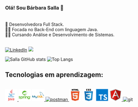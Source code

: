### Olá! Sou Bárbara Salla 👋</br></br>

🌱 Desenvolvedora Full Stack.</br>
👩‍💻 Focada no Back-End com linguagem Java.</br>
👨‍🎓 Cursando Análise e Desenvolvimento de Sistemas.</br></br>



[![LinkedIn](https://img.shields.io/badge/LinkedIn-0077B5?style=for-the-badge&logo=linkedin&logoColor=white)](https://www.linkedin.com/in/barbara-salla/) <a href="mailto:barbara.msalla@gmail.com"><img  src="https://img.shields.io/badge/Gmail-D14836?style=for-the-badge&logo=gmail&logoColor=white"/></a> </br>

<div>

![Salla GitHub stats](https://github-readme-stats.vercel.app/api?username=barbarasalla&show_icons=true&theme=radical) 
![Top Langs](https://github-readme-stats.vercel.app/api/top-langs?username=barbarasalla&show_icons=true&locale=en&theme=radical)
</div>

## Tecnologias em aprendizagem:
<div linguage></br>
<a href="https://www.java.com/" target="_blank"> <img src="https://raw.githubusercontent.com/devicons/devicon/master/icons/java/java-original-wordmark.svg" alt="Java" width="40" height="40"/> </a> 
<a href="spring.io" target="_blank"> <img src="https://raw.githubusercontent.com/devicons/devicon/master/icons/spring/spring-original-wordmark.svg" alt="SpringBoot" width="40" height="40"/></a> 
<a href="https://www.mysql.com/" target="_blank"> <img src="https://raw.githubusercontent.com/devicons/devicon/master/icons/mysql/mysql-original-wordmark.svg" alt="mysql" width="40" height="40"/> </a> 
<a href="https://postman.com" target="_blank"> <img src="https://www.vectorlogo.zone/logos/getpostman/getpostman-icon.svg" alt="postman" width="40" height="40"/> </a> 
<a href="https://www.w3.org/html/" target="_blank"> <img src="https://raw.githubusercontent.com/devicons/devicon/master/icons/html5/html5-original-wordmark.svg" alt="html5" width="40" height="40"/></a>
<img src="https://raw.githubusercontent.com/devicons/devicon/master/icons/css3/css3-original-wordmark.svg" alt="css3" width="40" height="40"/></a>
<a href="https://developer.mozilla.org/en-US/docs/Web/JavaScript" target="_blank"> <img src="https://raw.githubusercontent.com/devicons/devicon/master/icons/typescript/typescript-original.svg" alt="javascript" width="40" height="40"/></a>
<a href="https://angular.io" target="_blank"><img src="https://raw.githubusercontent.com/devicons/devicon/master/icons/angularjs/angularjs-original.svg"  alt="angularjs" width="40" height="40"/> </a>
<img src="https://www.vectorlogo.zone/logos/git-scm/git-scm-icon.svg" alt="git" width="40" height="40"/> </a>
</div>
<!--
**barbarasalla/barbarasalla** is a ✨ _special_ ✨ repository because its `README.md` (this file) appears on your GitHub profile.

Here are some ideas to get you started:

- 🔭 I’m currently working on ...
- 🌱 I’m currently learning ...
- 👯 I’m looking to collaborate on ...
- 🤔 I’m looking for help with ...
- 💬 Ask me about ...
- 📫 How to reach me: ...
- 😄 Pronouns: ...
- ⚡ Fun fact: ...
-->
